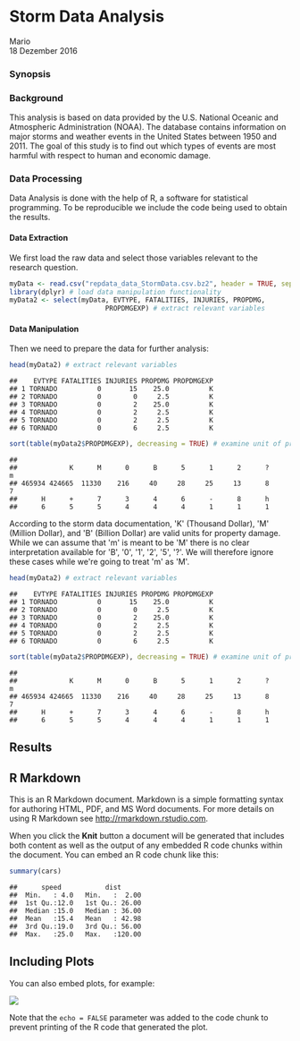 # Storm Data Analysis
Mario  
18 Dezember 2016  



### Synopsis



### Background

This analysis is based on data provided by the U.S. National Oceanic and Atmospheric
Administration (NOAA). The database contains information on major storms and weather
events in the United States between 1950 and 2011. The goal of this study is
to find out which types of events are most harmful with respect to human
and economic damage.

### Data Processing

Data Analysis is done with the help of R, a software for statistical programming. 
To be reproducible we include the code being used to obtain the results.

#### Data Extraction

We first load the raw data and select those variables relevant to the research question.


```r
myData <- read.csv("repdata_data_StormData.csv.bz2", header = TRUE, sep = ",", quote = "\"")
library(dplyr) # load data manipulation functionality
myData2 <- select(myData, EVTYPE, FATALITIES, INJURIES, PROPDMG,
                        PROPDMGEXP) # extract relevant variables
```

#### Data Manipulation

Then we need to prepare the data for further analysis:


```r
head(myData2) # extract relevant variables
```

```
##    EVTYPE FATALITIES INJURIES PROPDMG PROPDMGEXP
## 1 TORNADO          0       15    25.0          K
## 2 TORNADO          0        0     2.5          K
## 3 TORNADO          0        2    25.0          K
## 4 TORNADO          0        2     2.5          K
## 5 TORNADO          0        2     2.5          K
## 6 TORNADO          0        6     2.5          K
```

```r
sort(table(myData2$PROPDMGEXP), decreasing = TRUE) # examine unit of property damage
```

```
## 
##             K      M      0      B      5      1      2      ?      m 
## 465934 424665  11330    216     40     28     25     13      8      7 
##      H      +      7      3      4      6      -      8      h 
##      6      5      5      4      4      4      1      1      1
```

According to the storm data documentation, 'K' (Thousand Dollar), 'M' (Million Dollar),
and 'B' (Billion Dollar) are valid units for property damage. While we can assume that
'm' is meant to be 'M' there is no clear interpretation available for 
'B', '0', '1', '2', '5', '?'. We will therefore ignore these cases while we're
going to treat 'm' as 'M'.


```r
head(myData2) # extract relevant variables
```

```
##    EVTYPE FATALITIES INJURIES PROPDMG PROPDMGEXP
## 1 TORNADO          0       15    25.0          K
## 2 TORNADO          0        0     2.5          K
## 3 TORNADO          0        2    25.0          K
## 4 TORNADO          0        2     2.5          K
## 5 TORNADO          0        2     2.5          K
## 6 TORNADO          0        6     2.5          K
```

```r
sort(table(myData2$PROPDMGEXP), decreasing = TRUE) # examine unit of property damage
```

```
## 
##             K      M      0      B      5      1      2      ?      m 
## 465934 424665  11330    216     40     28     25     13      8      7 
##      H      +      7      3      4      6      -      8      h 
##      6      5      5      4      4      4      1      1      1
```


## Results






## R Markdown

This is an R Markdown document. Markdown is a simple formatting syntax for authoring HTML, PDF, and MS Word documents. For more details on using R Markdown see <http://rmarkdown.rstudio.com>.

When you click the **Knit** button a document will be generated that includes both content as well as the output of any embedded R code chunks within the document. You can embed an R code chunk like this:


```r
summary(cars)
```

```
##      speed           dist       
##  Min.   : 4.0   Min.   :  2.00  
##  1st Qu.:12.0   1st Qu.: 26.00  
##  Median :15.0   Median : 36.00  
##  Mean   :15.4   Mean   : 42.98  
##  3rd Qu.:19.0   3rd Qu.: 56.00  
##  Max.   :25.0   Max.   :120.00
```

## Including Plots

You can also embed plots, for example:

![](storms_files/figure-html/pressure-1.png)<!-- -->

Note that the `echo = FALSE` parameter was added to the code chunk to prevent printing of the R code that generated the plot.
